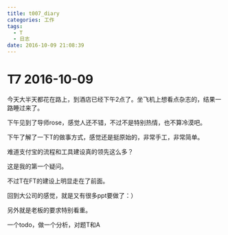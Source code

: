 ```yaml
---
title: t007_diary
categories: 工作
tags:
  - T
  - 日志
date: 2016-10-09 21:08:39
---
```

# T7 2016-10-09

今天大半天都花在路上，到酒店已经下午2点了。坐飞机上想看点杂志的，结果一路睡过来了。

下午见到了导师rose，感觉人还不错，不过不是特别热情，也不算冷漠吧。

下午了解了一下T的做事方式，感觉还是挺原始的，非常手工，非常简单。

难道支付宝的流程和工具建设真的领先这么多？

这是我的第一个疑问。

不过T在FT的建设上明显走在了前面。

回到大公司的感觉，就是又有很多ppt要做了：）

另外就是老板的要求特别看重。

一个todo，做一个分析，对题T和A